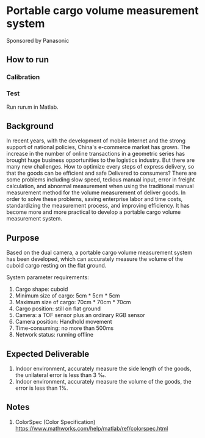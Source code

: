 # Portable cargo volume measurement system

Sponsored by Panasonic

## How to run
### Calibration
### Test
Run run.m in Matlab.

## Background
In recent years, with the development of mobile Internet and the strong support of national policies, China's e-commerce market has grown. The increase in the number of online transactions in a geometric series has brought huge business opportunities to the logistics industry. But there are many new challenges. How to optimize every steps of express delivery, so that the goods can be efficient and safe Delivered to consumers? There are some problems including slow speed, tedious manual input, error in freight calculation, and abnormal measurement when using the traditional manual measurement method for the volume measurement of deliver goods. In order to solve these problems, saving enterprise labor and time costs, standardizing the measurement process, and improving efficiency. It has become more and more practical to develop a portable cargo volume measurement system.

## Purpose
Based on the dual camera, a portable cargo volume measurement system has been developed, which can accurately measure the volume of the cuboid cargo resting on the flat ground.

System parameter requirements:

1. Cargo shape: cuboid
2. Minimum size of cargo: 5cm * 5cm * 5cm 
3. Maximum size of cargo: 70cm * 70cm * 70cm 
4. Cargo position: still on flat ground
5. Camera: a TOF sensor plus an ordinary RGB sensor 
6. Camera position: Handhold movement 
7. Time-consuming: no more than 500ms
8. Network status: running offline

## Expected Deliverable
1. Indoor environment, accurately measure the side length of the goods, the unilateral error is less than 3 ‰. 
2. Indoor environment, accurately measure the volume of the goods, the error is less than 1%.

## Notes
1. ColorSpec (Color Specification) https://www.mathworks.com/help/matlab/ref/colorspec.html
